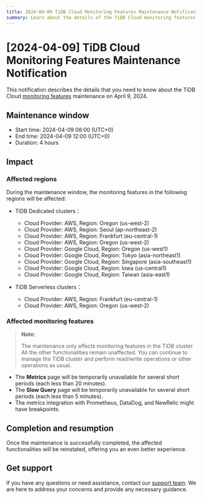 ```yaml
---
title: 2024-04-09 TiDB Cloud Monitoring Features Maintenance Notification
summary: Learn about the details of the TiDB Cloud monitoring features maintenance on April 9, 2024, such as the maintenance window, reason, and impact.
---
```


# [2024-04-09] TiDB Cloud Monitoring Features Maintenance Notification

This notification describes the details that you need to know about the TiDB Cloud [monitoring features](/tidb-cloud/monitor-tidb-cluster.md) maintenance on April 9, 2024.

## Maintenance window

- Start time: 2024-04-09 08:00 (UTC+0)
- End time: 2024-04-09 12:00 (UTC+0)
- Duration: 4 hours

## Impact

### Affected regions

During the maintenance window, the monitoring features in the following regions will be affected:

- TiDB Dedicated clusters：
    - Cloud Provider: AWS, Region: Oregon (us-west-2)
    - Cloud Provider: AWS, Region: Seoul (ap-northeast-2)
    - Cloud Provider: AWS, Region: Frankfurt (eu-central-1)
    - Cloud Provider: AWS, Region: Oregon (us-west-2)
    - Cloud Provider: Google Cloud, Region: Oregon (us-west1)
    - Cloud Provider: Google Cloud, Region: Tokyo (asia-northeast1)
    - Cloud Provider: Google Cloud, Region: Singapore (asia-southeast1)
    - Cloud Provider: Google Cloud, Region: Iowa (us-central1)
    - Cloud Provider: Google Cloud, Region: Taiwan (asia-east1)

- TiDB Serverless clusters：
    - Cloud Provider: AWS, Region: Frankfurt (eu-central-1)
    - Cloud Provider: AWS, Region: Oregon (us-west-2)

### Affected monitoring features

> **Note:**
>
> The maintenance only affects monitoring features in the TiDB cluster. All the other functionalities remain unaffected. You can continue to manage the TiDB cluster and perform read/write operations or other operations as usual.

- The **Metrics** page will be temporarily unavailable for several short periods (each less than 20 minutes).
- The **Slow Query** page will be temporarily unavailable for several short periods (each less than 5 minutes).
- The metrics integration with Prometheus, DataDog, and NewRelic might have breakpoints.

## Completion and resumption

Once the maintenance is successfully completed, the affected functionalities will be reinstated, offering you an even better experience.

## Get support

If you have any questions or need assistance, contact our [support team](/tidb-cloud/tidb-cloud-support.md). We are here to address your concerns and provide any necessary guidance.
